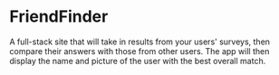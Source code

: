 # FriendFinder
A full-stack site that will take in results from your users' surveys, then compare their answers with those from other users. The app will then display the name and picture of the user with the best overall match.
